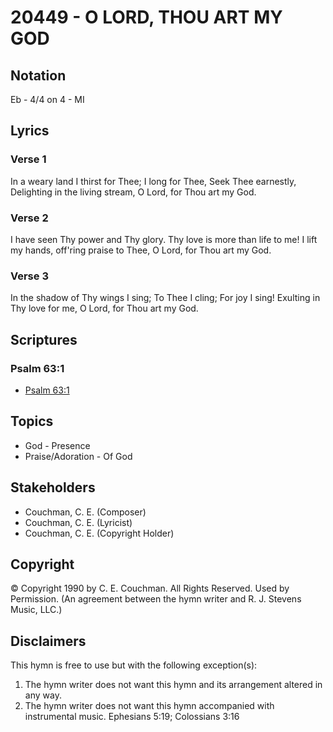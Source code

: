 # 20449 - O LORD, THOU ART MY GOD

## Notation

Eb - 4/4 on 4 - MI

## Lyrics

### Verse 1

In a weary land I thirst for Thee; I long for Thee, Seek Thee earnestly, Delighting in the living stream, O Lord, for Thou art my God.

### Verse 2

I have seen Thy power and Thy glory. Thy love is more than life to me! I lift my hands, off'ring praise to Thee, O Lord, for Thou art my God.

### Verse 3

In the shadow of Thy wings I sing; To Thee I cling; For joy I sing! Exulting in Thy love for me, O Lord, for Thou art my God.


## Scriptures

### Psalm 63:1

- [Psalm 63:1](https://www.biblegateway.com/passage/?search=Psalm%2063%3A1)


## Topics

- God - Presence
- Praise/Adoration - Of God

## Stakeholders

- Couchman, C. E. (Composer)
- Couchman, C. E. (Lyricist)
- Couchman, C. E. (Copyright Holder)

## Copyright

© Copyright 1990 by C. E. Couchman. All Rights Reserved. Used by Permission.
(An agreement between the hymn writer and R. J. Stevens Music, LLC.)

## Disclaimers

This hymn is free to use but with the following exception(s):
1. The hymn writer does not want this hymn and its arrangement altered in any way.
2. The hymn writer does not want this hymn accompanied with instrumental music.
Ephesians 5:19; Colossians 3:16

